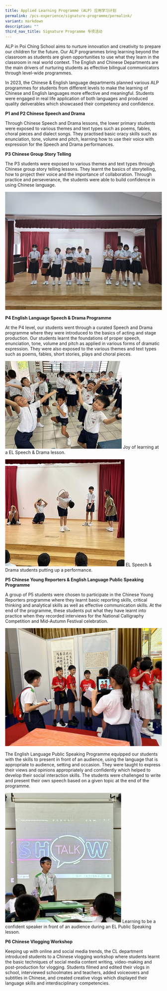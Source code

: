 ```yaml
---
title: Applied Learning Programme (ALP) 应用学习计划
permalink: /pcs-experience/signature-programme/permalink/
variant: markdown
description: ""
third_nav_title: Signature Programme 专项活动
---
```

ALP in Poi Ching School aims to nurture innovation and creativity to prepare our children for the future. Our ALP programmes bring learning beyond the classroom as students are given opportunities to use what they learn in the classroom in real world context. The English and Chinese Departments are the main drivers of nurturing students as effective bilingual communicators through level-wide programmes.

In 2023, the Chinese & English language departments planned various ALP programmes for students from different levels to make the learning of Chinese and English languages more effective and meaningful. Students were engaged in real life application of both languages and produced quality deliverables which showcased their competency and confidence.

**P1 and P2 Chinese Speech and Drama**

Through Chinese Speech and Drama lessons, the lower primary students were exposed to various themes and text types such as poems, fables, choral pieces and dialect songs. They practised basic oracy skills such as enunciation, tone, volume and pitch, learning how to use their voice with expression for the Speech and Drama performances. 

**P3 Chinese Group Story Telling**

The P3 students were exposed to various themes and text types through Chinese group story telling lessons. They learnt the basics of storytelling, how to project their voice and the importance of collaboration. Through practice and perseverance, the students were able to build confidence in using Chinese language.

![](/images/WhatsApp_Image_2023_11_20_at_1_41_37_PM.jpeg)

**P4 English Language Speech & Drama Programme**

At the P4 level, our students went through a curated Speech and Drama programme where they were introduced to the basics of acting and stage production. Our students learnt the foundations of proper speech, enunciation, tone, volume and pitch as applied in various forms of dramatic expression. They were also exposed to the various themes and text types such as poems, fables, short stories, plays and choral pieces.

![](/images/ALP_2023_website.jpg)
Joy of learning at a EL Speech & Drama lesson.

![](/images/ALP_2023_website_2.jpg)
EL Speech & Drama students putting up a performance.

**P5 Chinese Young Reporters & English Language Public Speaking Programme**

A group of P5 students were chosen to participate in the Chinese Young Reporters programme where they learnt basic reporting skills, critical thinking and analytical skills as well as effective communication skills. At the end of the programme, these students put what they have learnt into practice when they recorded interviews for the National Calligraphy Competition and Mid-Autumn Festival celebration.

![](/images/WhatsApp_Image_2023_11_20_at_3_58_59_PM__3_.jpeg)

The English Language Public Speaking Programme equipped our students with the skills to present in front of an audience, using the language that is appropriate to audience, setting and occasion. They were taught to express their views and opinions appropriately and confidently which helped to develop their social interaction skills. The students were challenged to write and present their own speech based on a given topic at the end of the programme.

![](/images/ALP_2023_website_3.jpg)
Learning to be a confident speaker in front of an audience during an EL Public Speaking lesson.

**P6 Chinese Vlogging Workshop**

Keeping up with online and social media trends, the CL department introduced students to a Chinese vlogging workshop where students learnt the basic techniques of social media content writing, video-making and post-production for vlogging. Students filmed and edited their vlogs in school, interviewed schoolmates and teachers, added voiceovers and subtitles in Chinese, and created creative vlogs which displayed their language skills and interdisciplinary competencies.

